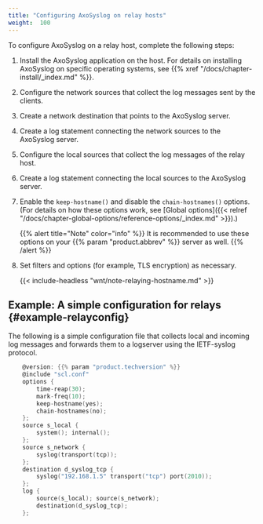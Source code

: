 ```yaml
---
title: "Configuring AxoSyslog on relay hosts"
weight:  100
---
```

<!-- DISCLAIMER: This file is based on the syslog-ng Open Source Edition documentation https://github.com/balabit/syslog-ng-ose-guides/commit/2f4a52ee61d1ea9ad27cb4f3168b95408fddfdf2 and is used under the terms of The syslog-ng Open Source Edition Documentation License. The file has been modified by Axoflow. -->

To configure AxoSyslog on a relay host, complete the following steps:


1.  Install the AxoSyslog application on the host. For details on installing AxoSyslog on specific operating systems, see {{% xref "/docs/chapter-install/_index.md" %}}.

2.  Configure the network sources that collect the log messages sent by the clients.

3.  Create a network destination that points to the AxoSyslog server.

4.  Create a log statement connecting the network sources to the AxoSyslog server.

5.  Configure the local sources that collect the log messages of the relay host.

6.  Create a log statement connecting the local sources to the AxoSyslog server.

7.  Enable the `keep-hostname()` and disable the `chain-hostnames()` options. (For details on how these options work, see [Global options]({{< relref "/docs/chapter-global-options/reference-options/_index.md" >}}).)
    
    {{% alert title="Note" color="info" %}}
It is recommended to use these options on your {{% param "product.abbrev" %}} server as well.
    {{% /alert %}}

8.  Set filters and options (for example, TLS encryption) as necessary.
    
    {{< include-headless "wnt/note-relaying-hostname.md" >}}
    
    
## Example: A simple configuration for relays {#example-relayconfig}

The following is a simple configuration file that collects local and incoming log messages and forwards them to a logserver using the IETF-syslog protocol.

```c
    @version: {{% param "product.techversion" %}}
    @include "scl.conf"
    options {
        time-reap(30);
        mark-freq(10);
        keep-hostname(yes);
        chain-hostnames(no);
    };
    source s_local {
        system(); internal();
    };
    source s_network {
        syslog(transport(tcp));
    };
    destination d_syslog_tcp {
        syslog("192.168.1.5" transport("tcp") port(2010));
    };
    log {
        source(s_local); source(s_network);
        destination(d_syslog_tcp);
    };
```
